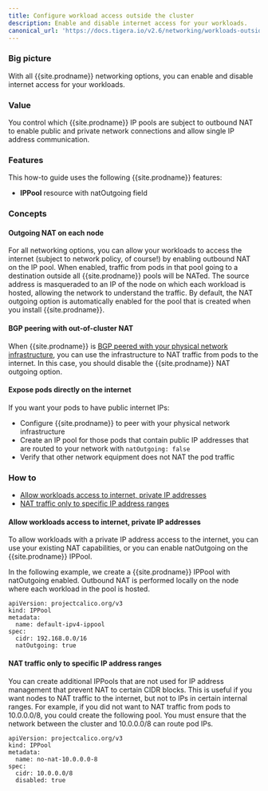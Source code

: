 ```yaml
---
title: Configure workload access outside the cluster
description: Enable and disable internet access for your workloads.
canonical_url: 'https://docs.tigera.io/v2.6/networking/workloads-outside-cluster'
---
```


### Big picture

With all {{site.prodname}} networking options, you can enable and disable internet access for your workloads.

### Value

You control which {{site.prodname}} IP pools are subject to outbound NAT to enable public and private network connections and allow single IP address communication.

### Features

This how-to guide uses the following {{site.prodname}} features:

- **IPPool** resource with natOutgoing field

### Concepts

#### Outgoing NAT on each node

For all networking options, you can allow your workloads to access the internet (subject to network policy, of course!) by enabling outbound NAT on the IP pool.  When enabled, traffic from pods in that pool going to a destination outside all {{site.prodname}} pools will be NATed.  The source address is masqueraded to an IP of the node on which each workload is hosted, allowing the network to understand the traffic. By default, the NAT outgoing option is automatically enabled for the pool that is created when you install {{site.prodname}}.

#### BGP peering with out-of-cluster NAT

When {{site.prodname}} is [BGP peered with your physical network infrastructure]({{site.baseurl}}/{{page.version}}/networking/bgp), you can use the infrastructure to NAT traffic from pods to the internet.  In this case, you should disable the {{site.prodname}} NAT outgoing option.

#### Expose pods directly on the internet

If you want your pods to have public internet IPs:

- Configure {{site.prodname}} to peer with your physical network infrastructure
- Create an IP pool for those pods that contain public IP addresses that are routed to your network with `natOutgoing: false`
- Verify that other network equipment does not NAT the pod traffic

### How to

- [Allow workloads access to internet, private IP addresses](#allow-workloads-access-to-internet-private-ip-addresses)
- [NAT traffic only to specific IP address ranges](#nat-traffic-only-to-specific-ip-address-ranges)

#### Allow workloads access to internet, private IP addresses

To allow workloads with a private IP address access to the internet, you can use your existing NAT capabilities, or you can enable natOutgoing on the {{site.prodname}} IPPool.

In the following example, we create a {{site.prodname}} IPPool with natOutgoing enabled. Outbound NAT is performed locally on the node where each workload in the pool is hosted.

```
apiVersion: projectcalico.org/v3
kind: IPPool
metadata:
  name: default-ipv4-ippool
spec:
  cidr: 192.168.0.0/16
  natOutgoing: true
```

#### NAT traffic only to specific IP address ranges

You can create additional IPPools that are not used for IP address management that prevent NAT to certain CIDR blocks. This is useful if you want nodes to NAT traffic to the internet, but not to IPs in certain internal ranges.  For example, if you did not want to NAT traffic from pods to 10.0.0.0/8, you could create the following pool.  You must ensure that the network between the cluster and 10.0.0.0/8 can route pod IPs.

```
apiVersion: projectcalico.org/v3
kind: IPPool
metadata:
  name: no-nat-10.0.0.0-8
spec:
  cidr: 10.0.0.0/8
  disabled: true
```
